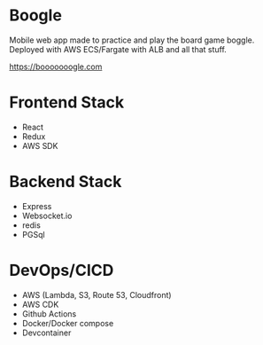 # Boogle

Mobile web app made to practice and play the board game boggle. Deployed with AWS ECS/Fargate with ALB and all that stuff.

https://booooooogle.com
# Frontend Stack

- React
- Redux
- AWS SDK

# Backend Stack

- Express
- Websocket.io
- redis
- PGSql

# DevOps/CICD

- AWS (Lambda, S3, Route 53, Cloudfront)
- AWS CDK
- Github Actions
- Docker/Docker compose
- Devcontainer
